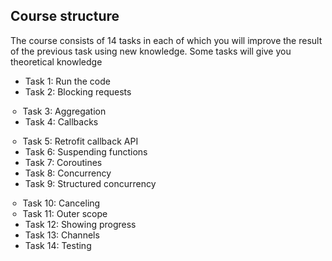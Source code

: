 ## Course structure
The course consists of 14 tasks in each of which you will improve the result of the previous task using new knowledge. Some tasks will give you theoretical knowledge

<ul>
<li>Task 1: Run the code</li>
<li>Task 2: Blocking requests</li>
<ul>
  <li style="margin-left:-2em;">Task 3: Aggregation</li>
</ul>
<li>Task 4: Callbacks</li>
<ul>
  <li style="margin-left:-2em;">Task 5: Retrofit callback API</li>
</ul>
<li>Task 6: Suspending functions</li>
<li>Task 7: Coroutines</li>
<li>Task 8: Concurrency</li>
<li>Task 9: Structured concurrency</li>
<ul>
  <li style="margin-left:-2em;">Task 10: Canceling</li>
  <li style="margin-left:-2em;">Task 11: Outer scope</li>
</ul>
<li>Task 12: Showing progress</li>
<li>Task 13: Channels</li>
<li>Task 14: Testing</li> 
</ul>